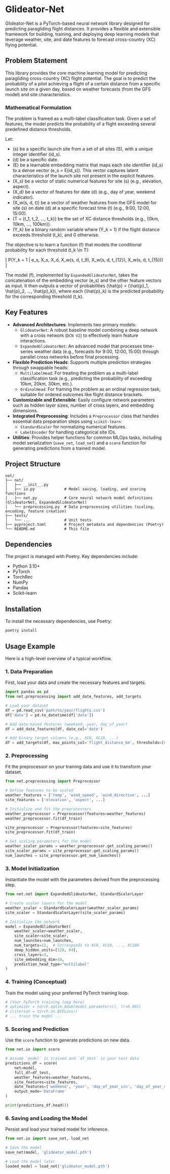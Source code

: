 # Glideator-Net

Glideator-Net is a PyTorch-based neural network library designed for predicting paragliding flight distances. It provides a flexible and extensible framework for building, training, and deploying deep learning models that leverage weather, site, and date features to forecast cross-country (XC) flying potential.

## Problem Statement

This library provides the core machine learning model for predicting paragliding cross-country (XC) flight potential. The goal is to predict the probability of a pilot achieving a flight of a certain distance from a specific launch site on a given day, based on weather forecasts (from the GFS model) and site characteristics.

### Mathematical Formulation

The problem is framed as a multi-label classification task. Given a set of features, the model predicts the probability of a flight exceeding several predefined distance thresholds.

Let:
- \(s\) be a specific launch site from a set of all sites \(S\), with a unique integer identifier \(id_s\).
- \(d\) be a specific date.
- \(E\) be a learnable embedding matrix that maps each site identifier \(id_s\) to a dense vector \(e_s = E(id_s)\). This vector captures latent characteristics of the launch site not present in the explicit features.
- \(X_s\) be a vector of static numerical features for site \(s\) (e.g., elevation, aspect).
- \(X_d\) be a vector of features for date \(d\) (e.g., day of year, weekend indicator).
- \(X_w(s, d, t)\) be a vector of weather features from the GFS model for site \(s\) on date \(d\) at a specific forecast time \(t\) (e.g., 9:00, 12:00, 15:00).
- \(T = \{t_1, t_2, ..., t_k\}\) be the set of XC distance thresholds (e.g., {0km, 10km, ..., 100km}).
- \(Y_k\) be a binary random variable where \(Y_k = 1\) if the flight distance exceeds threshold \(t_k\), and 0 otherwise.

The objective is to learn a function \(f\) that models the conditional probability for each threshold \(t_k \in T\):

\[
P(Y_k = 1 | e_s, X_s, X_d, X_w(s, d, t_9), X_w(s, d, t_{12}), X_w(s, d, t_{15}))
\]

The model \(f\), implemented by `ExpandedGlideatorNet`, takes the concatenation of the embedding vector \(e_s\) and the other feature vectors as input. It then outputs a vector of probabilities \(\hat{p} = (\hat{p}_1, \hat{p}_2, ..., \hat{p}_k)\), where each \(\hat{p}_k\) is the predicted probability for the corresponding threshold \(t_k\).

## Key Features

- **Advanced Architectures**: Implements two primary models:
  - `GlideatorNet`: A robust baseline model combining a deep network with a cross network (`DCN V2`) to effectively learn feature interactions.
  - `ExpandedGlideatorNet`: An advanced model that processes time-series weather data (e.g., forecasts for 9:00, 12:00, 15:00) through parallel cross networks before final processing.
- **Flexible Prediction Heads**: Supports multiple prediction strategies through swappable heads:
  - `MultilabelHead`: For treating the problem as a multi-label classification task (e.g., predicting the probability of exceeding 10km, 20km, 30km, etc.).
  - `OrdinalHead`: For framing the problem as an ordinal regression task, suitable for ordered outcomes like flight distance brackets.
- **Customizable and Extensible**: Easily configure network parameters such as hidden layer sizes, number of cross layers, and embedding dimensions.
- **Integrated Preprocessing**: Includes a `Preprocessor` class that handles essential data preparation steps using `scikit-learn`:
  - `StandardScaler` for normalizing numerical features.
  - `LabelEncoder` for handling categorical site IDs.
- **Utilities**: Provides helper functions for common MLOps tasks, including model serialization (`save_net`, `load_net`) and a `score` function for generating predictions from a trained model.

## Project Structure

```
net/
├── net/
│   ├── __init__.py
│   ├── io.py             # Model saving, loading, and scoring functions
│   ├── net.py            # Core neural network model definitions (GlideatorNet, ExpandedGlideatorNet)
│   └── preprocessing.py  # Data preprocessing utilities (scaling, encoding, feature creation)
├── tests/
│   └── ...               # Unit tests
├── pyproject.toml        # Project metadata and dependencies (Poetry)
└── README.md             # This file
```

## Dependencies

The project is managed with Poetry. Key dependencies include:
- Python 3.10+
- PyTorch
- TorchRec
- NumPy
- Pandas
- Scikit-learn

## Installation

To install the necessary dependencies, use Poetry:

```bash
poetry install
```

## Usage Example

Here is a high-level overview of a typical workflow.

### 1. Data Preparation

First, load your data and create the necessary features and targets.

```python
import pandas as pd
from net.preprocessing import add_date_features, add_targets

# Load your dataset
df = pd.read_csv('path/to/your/flights.csv')
df['date'] = pd.to_datetime(df['date'])

# Add date-based features (weekend, year, day_of_year)
df = add_date_features(df, date_col='date')

# Add binary target columns (e.g., XC0, XC10, ...)
df = add_targets(df, max_points_col='flight_distance_km', thresholds=[0, 10, 20, 50, 100])
```

### 2. Preprocessing

Fit the preprocessor on your training data and use it to transform your dataset.

```python
from net.preprocessing import Preprocessor

# Define features to be scaled
weather_features = ['temp', 'wind_speed', 'wind_direction', ...]
site_features = ['elevation', 'aspect', ...]

# Initialize and fit the preprocessors
weather_preprocessor = Preprocessor(features=weather_features)
weather_preprocessor.fit(df_train)

site_preprocessor = Preprocessor(features=site_features)
site_preprocessor.fit(df_train)

# Get scaling parameters for the model
weather_scaler_params = weather_preprocessor.get_scaling_params()
site_scaler_params = site_preprocessor.get_scaling_params()
num_launches = site_preprocessor.get_num_launches()
```

### 3. Model Initialization

Instantiate the model with the parameters derived from the preprocessing step.

```python
from net.net import ExpandedGlideatorNet, StandardScalerLayer

# Create scaler layers for the model
weather_scaler = StandardScalerLayer(weather_scaler_params)
site_scaler = StandardScalerLayer(site_scaler_params)

# Initialize the network
model = ExpandedGlideatorNet(
    weather_scaler=weather_scaler,
    site_scaler=site_scaler,
    num_launches=num_launches,
    num_targets=11,  # Corresponds to XC0, XC10, ..., XC100
    deep_hidden_units=[128, 64],
    cross_layers=3,
    site_embedding_dim=10,
    prediction_head_type="multilabel"
)
```

### 4. Training (Conceptual)

Train the model using your preferred PyTorch training loop.

```python
# (Your PyTorch training loop here)
# optimizer = torch.optim.Adam(model.parameters(), lr=0.001)
# criterion = torch.nn.BCELoss()
# ... train the model ...
```

### 5. Scoring and Prediction

Use the `score` function to generate predictions on new data.

```python
from net.io import score

# Assume `model` is trained and `df_test` is your test data
predictions_df = score(
    net=model,
    full_df=df_test,
    weather_features=weather_features,
    site_features=site_features,
    date_features=['weekend', 'year', 'day_of_year_sin', 'day_of_year_cos'],
    output_mode='DataFrame'
)

print(predictions_df.head())
```

### 6. Saving and Loading the Model

Persist and load your trained model for inference.

```python
from net.io import save_net, load_net

# Save the model
save_net(model, 'glideator_model.pth')

# Load the model later
loaded_model = load_net('glideator_model.pth')
```
